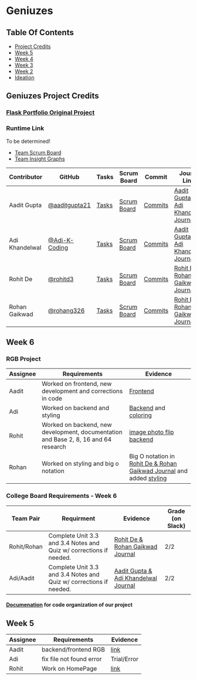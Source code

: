 Geniuzes
=============

## Table Of Contents

  - [Project Credits](https://github.com/aaditgupta21/geniuzes#geniuzes-project-credits)
  - [Week 5](https://github.com/aaditgupta21/geniuzes#geniuzes#week-5)
  - [Week 4](https://github.com/aaditgupta21/geniuzes#geniuzes#week-4)
  - [Week 3](https://github.com/aaditgupta21/geniuzes#geniuzes#week-3)
  - [Week 2](https://github.com/aaditgupta21/geniuzes#geniuzes#week-2)
  - [Ideation](https://github.com/aaditgupta21/geniuzes#geniuzes#ideation)


## Geniuzes Project Credits

### [Flask Portfolio Original Project](https://portfolio.nighthawkcodingsociety.com/)
### Runtime Link
To be determined!

- [Team Scrum Board](https://github.com/aaditgupta21/flask_portfolio/projects/1)
- [Team Insight Graphs](https://github.com/aaditgupta21/flask_portfolio/graphs/contributors)

Contributor | GitHub | Tasks | Scrum Board | Commit | Journal Links
----------- | ----------- | ------------- | ------------- | ------------- | -------------
Aadit Gupta | [@aaditgupta21](https://github.com/aaditgupta21) | [Tasks](https://github.com/aaditgupta21/flask_portfolio/issues) | [Scrum Board](https://github.com/aaditgupta21/flask_portfolio/projects/1)  | [Commits](https://github.com/aaditgupta21/flask_portfolio/commits/main?author=aaditgupta21) |[Aadit Gupta & Adi Khandelwal Journal](https://docs.google.com/document/d/18m2DBuJrDUOoWUPMxL7_-LjTvGnrwFLhQMYxaZReocM/edit?usp=sharing)
Adi Khandelwal | [@Adi-K-Coding](https://github.com/Adi-K-Coding) | [Tasks](https://github.com/aaditgupta21/flask_portfolio/issues) | [Scrum Board](https://github.com/aaditgupta21/flask_portfolio/projects/1) | [Commits](https://github.com/aaditgupta21/flask_portfolio/commits/main?author=Adi-K-Coding) | [Aadit Gupta & Adi Khandelwal Journal](https://docs.google.com/document/d/18m2DBuJrDUOoWUPMxL7_-LjTvGnrwFLhQMYxaZReocM/edit?usp=sharing)
Rohit De | [@rohitd3](https://github.com/rohitd3) | [Tasks](https://github.com/aaditgupta21/flask_portfolio/issues) | [Scrum Board](https://github.com/aaditgupta21/flask_portfolio/projects/1) | [Commits](https://github.com/aaditgupta21/flask_portfolio/commits/main?author=rohitd3) | [Rohit De & Rohan Gaikwad Journal](https://docs.google.com/document/d/1c5PIYwjII7IuVlCnkpn-ORHjwLj-XQIN5B2BWxP6aOw/edit?usp=sharing)
Rohan Gaikwad | [@rohang326](https://github.com/rohang326) | [Tasks](https://github.com/aaditgupta21/flask_portfolio/issues) | [Scrum Board](https://github.com/aaditgupta21/flask_portfolio/projects/1) | [Commits](https://github.com/aaditgupta21/flask_portfolio/commits/main?author=rohang326) | [Rohit De & Rohan Gaikwad Journal](https://docs.google.com/document/d/1c5PIYwjII7IuVlCnkpn-ORHjwLj-XQIN5B2BWxP6aOw/edit?usp=sharing)

## Week 6

### RGB Project
Assignee | Requirements | Evidence |
-------- | ----------- | ----------| 
Aadit | Worked on frontend, new development and corrections in code| [Frontend](https://github.com/aaditgupta21/geniuzes/commit/818c0e0ddb75ee41cc8c0c0ce1672ea281a8e35e) | 
Adi  | Worked on backend and styling | [Backend](https://github.com/aaditgupta21/geniuzes/commit/dc60e591d8ed02008b67679be7a6bc675c51221f) and [coloring](https://github.com/aaditgupta21/geniuzes/commit/09b95c6e1bf7829c54ce1ac37584b707f6d00aee)|
Rohit | Worked on backend, new development, documentation and Base 2, 8, 16 and 64 research | [image photo flip](https://github.com/aaditgupta21/geniuzes/commit/3002c11c4fe5b35c6ba6db9c8dd37b4388d3d5d3) [backend](https://github.com/aaditgupta21/geniuzes/commit/dc60e591d8ed02008b67679be7a6bc675c51221f) |
Rohan | Worked on styling and big o notation | Big O notation in [Rohit De & Rohan Gaikwad Journal](https://docs.google.com/document/d/1c5PIYwjII7IuVlCnkpn-ORHjwLj-XQIN5B2BWxP6aOw/edit?usp=sharing) and added [styling](https://github.com/aaditgupta21/geniuzes/commit/9615f588a89d3e0235eefb3e4c8c53e7bdf3c81a) |

### College Board Requirements - Week 6
| Team Pair | Requirment | Evidence | Grade (on Slack) |
| --- | --- | --- | --- |
| Rohit/Rohan | Complete Unit 3.3 and 3.4 Notes and Quiz w/ corrections if needed. | [Rohit De & Rohan Gaikwad Journal](https://docs.google.com/document/d/1c5PIYwjII7IuVlCnkpn-ORHjwLj-XQIN5B2BWxP6aOw/edit?usp=sharing) | 2/2 |
| Adi/Aadit | Complete Unit 3.3 and 3.4 Notes and Quiz w/ corrections if needed. | [Aadit Gupta & Adi Khandelwal Journal](https://docs.google.com/document/d/18m2DBuJrDUOoWUPMxL7_-LjTvGnrwFLhQMYxaZReocM/edit?usp=sharing) | 2/2 |

#### [Documenation](https://docs.google.com/document/d/19AXaWuXG6orp8M8j5ZbO4wLn8I68RCdDkyOd4c6JR94/edit) for code organization of our project


## Week 5
Assignee | Requirements | Evidence |
-------- | ----------- | ----------| 
Aadit | backend/frontend RGB |[link](https://github.com/aaditgupta21/flask_portfolio/commit/327b42f74a5bee36d4eb3e0627f2d12ad142e7f6) | 
Adi  | fix file not found error | Trial/Error |
Rohit | Work on HomePage | [link](https://github.com/aaditgupta21/flask_portfolio/commit/2fc0db57bf02b81e34682dff2496cfece08cfc86) |



